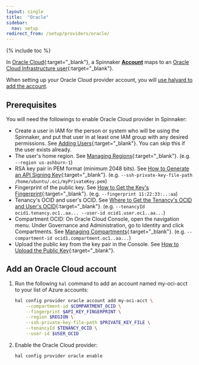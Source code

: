 ```yaml
---
layout: single
title:  "Oracle"
sidebar:
  nav: setup
redirect_from: /setup/providers/oracle/
---
```

{% include toc %}

In [Oracle Cloud](https://cloud.oracle.com/){:target="\_blank"}, a Spinnaker
[__Account__](/concepts/providers/#accounts) maps to an [Oracle Cloud Infrastructure user]( https://cloud.oracle.com/en_US/tryit){:target="\_blank"}.

When setting up your Oracle Cloud provider account, you will [use halyard to add
the account](#add-an-oracle-cloud-account).

## Prerequisites

You will need the followings to enable Oracle Cloud provider in Spinnaker:
- Create a user in IAM for the person or system who will be using the Spinnaker, and put that user in at 
least one IAM group with any desired permissions. 
See [Adding Users](https://docs.cloud.oracle.com/iaas/Content/GSG/Tasks/addingusers.htm){:target="\_blank"}. 
You can skip this if the user exists already.
- The user's home region. 
See [Managing Regions](https://docs.cloud.oracle.com/iaas/Content/Identity/Tasks/managingregions.htm){:target="\_blank"}. 
(e.g. `--region us-ashburn-1`)
- RSA key pair in PEM format (minimum 2048 bits).
See [How to Generate an API Signing Key](https://docs.cloud.oracle.com/iaas/Content/API/Concepts/apisigningkey.htm#How){:target="\_blank"}. 
(e.g. `--ssh-private-key-file-path /home/ubuntu/.oci/myPrivateKey.pem`)
- Fingerprint of the public key. 
See [How to Get the Key's Fingerprint](https://docs.cloud.oracle.com/iaas/Content/API/Concepts/apisigningkey.htm#How3){:target="\_blank"}. 
(e.g. `--fingerprint 11:22:33:..:aa`)
- Tenancy's OCID and user's OCID.
See [Where to Get the Tenancy's OCID and User's OCID](https://docs.cloud.oracle.com/iaas/Content/API/Concepts/apisigningkey.htm#Other){:target="\_blank"}. 
(e.g. `--tenancyId ocid1.tenancy.oc1..aa... --user-id ocid1.user.oc1..aa...`)
- Compartment OCID: On Oracle Cloud Console, open the navigation menu. Under Governance and Administration, go to Identity and click Compartments. 
See [Managing Compartments](https://docs.cloud.oracle.com/iaas/Content/Identity/Tasks/managingcompartments.htm){:target="\_blank"}. 
(e.g. `--compartment-id ocid1.compartment.oc1..aa...`)
- Upload the public key from the key pair in the Console. 
See [How to Upload the Public Key](https://docs.cloud.oracle.com/iaas/Content/API/Concepts/apisigningkey.htm#How2){:target="\_blank"}. 

## Add an Oracle Cloud account

1. Run the following `hal` command to add an account named my-oci-acct to your list of Azure accounts:

   ```bash
   hal config provider oracle account add my-oci-acct \
       --compartment-id $COMPARTMENT_OCID \
       --fingerprint $API_KEY_FINGERPRINT \
       --region $REGION \
       --ssh-private-key-file-path $PRIVATE_KEY_FILE \
       --tenancyId $TENANCY_OCID \
       --user-id $USER_OCID
   ```
   
1. Enable the Oracle Cloud provider:

   ```bash
   hal config provider oracle enable
   ```



